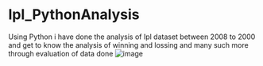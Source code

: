 # Ipl_PythonAnalysis
Using Python i have done the analysis of Ipl dataset between 2008 to 2000 and get to know the analysis of winning and lossing and many such more through evaluation of data done 
![image](https://github.com/amankt-web/Ipl_PythonAnalysis/assets/100958983/7bff663a-cd0d-486e-883c-1d2a923eec21)

